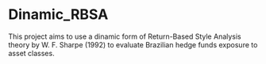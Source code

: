 # Dinamic_RBSA
This project aims to use a dinamic form of Return-Based Style Analysis theory by W. F. Sharpe (1992) to evaluate Brazilian hedge funds exposure to asset classes.
